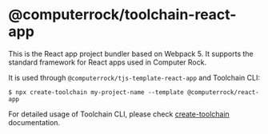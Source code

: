 # @computerrock/toolchain-react-app

This is the React app project bundler based on Webpack 5. It supports the standard framework for React apps used 
in Computer Rock.

It is used through `@computerrock/tjs-template-react-app` and Toolchain CLI:

```shell
$ npx create-toolchain my-project-name --template @computerrock/react-app
```

For detailed usage of Toolchain CLI, please check [create-toolchain](https://github.com/Toolchain-JS/create-toolchain)
documentation.
